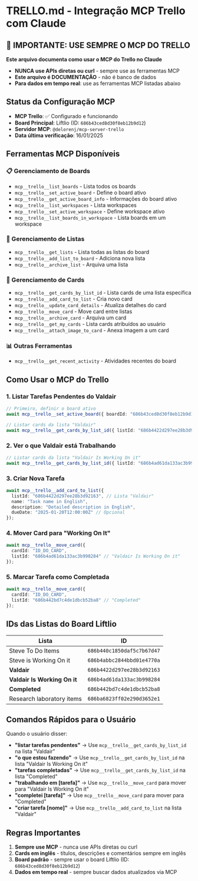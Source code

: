 # TRELLO.md - Integração MCP Trello com Claude

## 🚨 IMPORTANTE: USE SEMPRE O MCP DO TRELLO
**Este arquivo documenta como usar o MCP do Trello no Claude**
- **NUNCA use APIs diretas ou curl** - sempre use as ferramentas MCP
- **Este arquivo é DOCUMENTAÇÃO** - não é banco de dados
- **Para dados em tempo real**: use as ferramentas MCP listadas abaixo

## Status da Configuração MCP
- **MCP Trello**: ✅ Configurado e funcionando
- **Board Principal**: Liftlio (ID: `686b43ced8d30f8eb12b9d12`)
- **Servidor MCP**: `@delorenj/mcp-server-trello`
- **Data última verificação**: 16/01/2025



## Ferramentas MCP Disponíveis

### 📋 Gerenciamento de Boards
- `mcp__trello__list_boards` - Lista todos os boards
- `mcp__trello__set_active_board` - Define o board ativo
- `mcp__trello__get_active_board_info` - Informações do board ativo
- `mcp__trello__list_workspaces` - Lista workspaces
- `mcp__trello__set_active_workspace` - Define workspace ativo
- `mcp__trello__list_boards_in_workspace` - Lista boards em um workspace

### 📝 Gerenciamento de Listas
- `mcp__trello__get_lists` - Lista todas as listas do board
- `mcp__trello__add_list_to_board` - Adiciona nova lista
- `mcp__trello__archive_list` - Arquiva uma lista

### 🎯 Gerenciamento de Cards
- `mcp__trello__get_cards_by_list_id` - Lista cards de uma lista específica
- `mcp__trello__add_card_to_list` - Cria novo card
- `mcp__trello__update_card_details` - Atualiza detalhes do card
- `mcp__trello__move_card` - Move card entre listas
- `mcp__trello__archive_card` - Arquiva um card
- `mcp__trello__get_my_cards` - Lista cards atribuídos ao usuário
- `mcp__trello__attach_image_to_card` - Anexa imagem a um card

### 📊 Outras Ferramentas
- `mcp__trello__get_recent_activity` - Atividades recentes do board

## Como Usar o MCP do Trello

### 1. Listar Tarefas Pendentes do Valdair
```typescript
// Primeiro, definir o board ativo
await mcp__trello__set_active_board({ boardId: "686b43ced8d30f8eb12b9d12" });

// Listar cards da lista "Valdair"
await mcp__trello__get_cards_by_list_id({ listId: "686b4422d297ee28b3d92163" });
```

### 2. Ver o que Valdair está Trabalhando
```typescript
// Listar cards da lista "Valdair Is Working On it"
await mcp__trello__get_cards_by_list_id({ listId: "686b4ad61da133ac3b998284" });
```

### 3. Criar Nova Tarefa
```typescript
await mcp__trello__add_card_to_list({
  listId: "686b4422d297ee28b3d92163", // Lista "Valdair"
  name: "Task name in English",
  description: "Detailed description in English",
  dueDate: "2025-01-20T12:00:00Z" // Opcional
});
```

### 4. Mover Card para "Working On It"
```typescript
await mcp__trello__move_card({
  cardId: "ID_DO_CARD",
  listId: "686b4ad61da133ac3b998284" // "Valdair Is Working On it"
});
```

### 5. Marcar Tarefa como Completada
```typescript
await mcp__trello__move_card({
  cardId: "ID_DO_CARD",
  listId: "686b442bd7c4de1dbcb52ba8" // "Completed"
});
```

## IDs das Listas do Board Liftlio

| Lista | ID |
|-------|-----|
| Steve To Do Items | `686b440c1850daf5c7b67d47` |
| Steve is Working On it | `686b4abbc2844bbd01e4770a` |
| **Valdair** | `686b4422d297ee28b3d92163` |
| **Valdair Is Working On it** | `686b4ad61da133ac3b998284` |
| **Completed** | `686b442bd7c4de1dbcb52ba8` |
| Research laboratory items | `686ba6823ff02e290d3652e1` |

## Comandos Rápidos para o Usuário

Quando o usuário disser:
- **"listar tarefas pendentes"** → Use `mcp__trello__get_cards_by_list_id` na lista "Valdair"
- **"o que estou fazendo"** → Use `mcp__trello__get_cards_by_list_id` na lista "Valdair Is Working On it"
- **"tarefas completadas"** → Use `mcp__trello__get_cards_by_list_id` na lista "Completed"
- **"trabalhando em [tarefa]"** → Use `mcp__trello__move_card` para mover para "Valdair Is Working On it"
- **"completei [tarefa]"** → Use `mcp__trello__move_card` para mover para "Completed"
- **"criar tarefa [nome]"** → Use `mcp__trello__add_card_to_list` na lista "Valdair"

## Regras Importantes
1. **Sempre use MCP** - nunca use APIs diretas ou curl
2. **Cards em inglês** - títulos, descrições e comentários sempre em inglês
3. **Board padrão** - sempre usar o board Liftlio (ID: `686b43ced8d30f8eb12b9d12`)
4. **Dados em tempo real** - sempre buscar dados atualizados via MCP